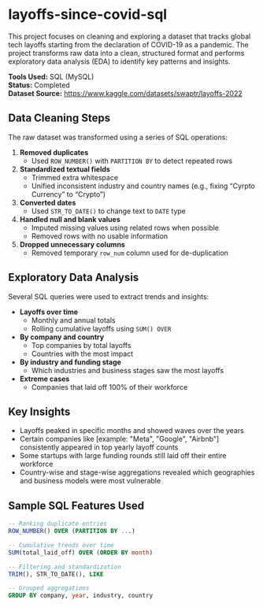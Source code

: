 # layoffs-since-covid-sql
This project focuses on cleaning and exploring a dataset that tracks global tech layoffs starting from the declaration of COVID-19 as a pandemic. The project transforms raw data into a clean, structured format and performs exploratory data analysis (EDA) to identify key patterns and insights.

**Tools Used:** SQL (MySQL)  
**Status:** Completed  
**Dataset Source:** https://www.kaggle.com/datasets/swaptr/layoffs-2022

## Data Cleaning Steps

The raw dataset was transformed using a series of SQL operations:

1. **Removed duplicates**  
   - Used `ROW_NUMBER()` with `PARTITION BY` to detect repeated rows
2. **Standardized textual fields**  
   - Trimmed extra whitespace  
   - Unified inconsistent industry and country names (e.g., fixing “Cyrpto Currency” to “Crypto”)
3. **Converted dates**  
   - Used `STR_TO_DATE()` to change text to `DATE` type
4. **Handled null and blank values**  
   - Imputed missing values using related rows when possible
   - Removed rows with no usable information
5. **Dropped unnecessary columns**  
   - Removed temporary `row_num` column used for de-duplication

## Exploratory Data Analysis

Several SQL queries were used to extract trends and insights:

- **Layoffs over time**  
  - Monthly and annual totals  
  - Rolling cumulative layoffs using `SUM() OVER`
- **By company and country**  
  - Top companies by total layoffs  
  - Countries with the most impact
- **By industry and funding stage**  
  - Which industries and business stages saw the most layoffs
- **Extreme cases**  
  - Companies that laid off 100% of their workforce

## Key Insights

- Layoffs peaked in specific months and showed waves over the years
- Certain companies like [example: "Meta", "Google", "Airbnb"] consistently appeared in top yearly layoff counts
- Some startups with large funding rounds still laid off their entire workforce
- Country-wise and stage-wise aggregations revealed which geographies and business models were most vulnerable

## Sample SQL Features Used

```sql
-- Ranking duplicate entries
ROW_NUMBER() OVER (PARTITION BY ...)

-- Cumulative trends over time
SUM(total_laid_off) OVER (ORDER BY month)

-- Filtering and standardization
TRIM(), STR_TO_DATE(), LIKE

-- Grouped aggregations
GROUP BY company, year, industry, country
